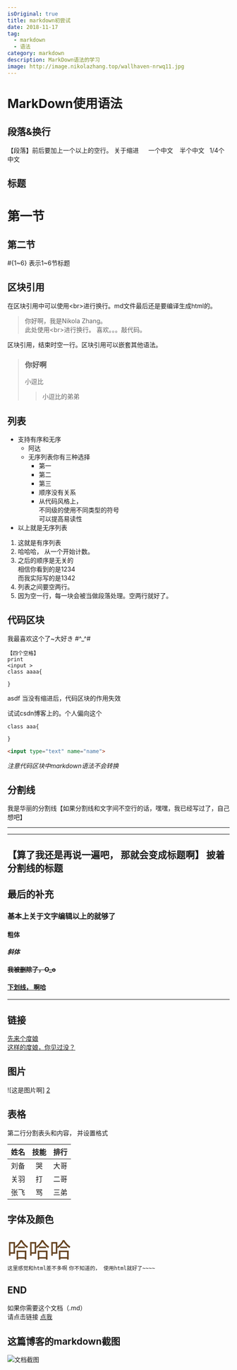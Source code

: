 ```yaml
---
isOriginal: true
title: markdown初尝试
date: 2018-11-17
tag:
  - markdown
  - 语法
category: markdown
description: MarkDown语法的学习
image: http://image.nikolazhang.top/wallhaven-nrwq11.jpg
---
```


# MarkDown使用语法

## 段落&换行
【段落】前后要加上一个以上的空行。
关于缩进
&emsp; 一个中文
&ensp; 半个中文
&nbsp; 1/4个中文

<!--more-->

## 标题
第一节
===
第二节
---
#{1~6} 表示1~6节标题

## 区块引用
在区块引用中可以使用<br\>进行换行。md文件最后还是要编译生成html的。
> 你好啊，我是Nikola Zhang。<br>此处使用<br\>进行换行。
喜欢。。。敲代码。

区块引用，结束时空一行。区块引用可以嵌套其他语法。
> ### 你好啊
> 小逗比
>> 小逗比的弟弟

## 列表
* 支持有序和无序
  - 阿达
  - 无序列表你有三种选择
    + 第一
    - 第二
    * 第三
    + 顺序没有关系
    + 从代码风格上，<br>不同级的使用不同类型的符号<br>可以提高易读性
* 以上就是无序列表


1. 这就是有序列表
3. 哈哈哈， 从一个开始计数。
4. 之后的顺序是无关的<br>相信你看到的是1234<br>而我实际写的是1342
2. 列表之间要空两行。
5. 因为空一行，每一块会被当做段落处理。空两行就好了。

## 代码区块
我最喜欢这个了~大好き #^_^#

    【四个空格】
    print
    <input >
    class aaaa{

    }
asdf 当没有缩进后，代码区块的作用失效

试试csdn博客上的。个人偏向这个
```
class aaa{

}
```
```html
<input type="text" name="name">
```
_注意代码区块中markdown语法不会转换_

## 分割线
我是华丽的分割线【如果分割线和文字间不空行的话，嘿嘿，我已经写过了，自己想吧】

*********

--------------

【算了我还是再说一遍吧， 那就会变成标题啊】
披着分割线的标题
-------------


## 最后的补充
### 基本上关于文字编辑以上的就够了
#### **粗体**
#### *斜体*
#### ~~我被删除了，O_o~~
#### <u>下划线， 啊哈</u>

-------------

## 链接
[先来个度娘](http://www.baidu.com "这是title")<br>
[这样的度娘，你见过没？][1]

[1]:http://www.baidu.com "外关联中间至少空一行"

## 图片
![这是图片啊] [2]

[2]: /images/article/01CFFE54.jpg

## 表格
第二行分割表头和内容， 并设置格式

| 姓名 | 技能  | 排行 |
| ---: | :---: | ---: |
| 刘备 |  哭   | 大哥 |
| 关羽 |  打   | 二哥 |
| 张飞 |  骂   | 三弟 |

## 字体及颜色
<font size=28 face="楷体" color=#654321>哈哈哈</font>
<br>`这里感觉和html差不多啊`
`你不知道的， 使用html就好了~~~~`

## END
如果你需要这个文档（.md）<br>请点击链接
[点我][3]

[3]:https://github.com/NikolaZhang/NikolaZhang.github.io/master/source/_posts/welcome-to-my-blog.md

## 这篇博客的markdown截图

![文档截图](/images/article/markdown_doucument.png "markdown文档")